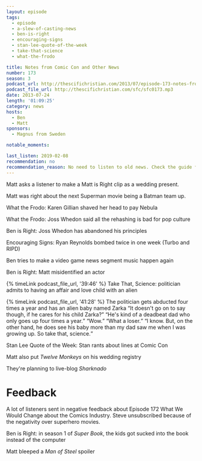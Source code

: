 ```yaml
---
layout: episode
tags:
  - episode
  - a-slew-of-casting-news
  - ben-is-right
  - encouraging-signs
  - stan-lee-quote-of-the-week
  - take-that-science
  - what-the-frodo

title: Notes from Comic Con and Other News
number: 173
season: 3
podcast_url: http://thescifichristian.com/2013/07/episode-173-notes-from-comic-con-and-other-news/
podcast_file_url: http://thescifichristian.com/sfc/sfc0173.mp3
date: 2013-07-24
length: '01:09:25'
category: news
hosts:
  - Ben
  - Matt
sponsors:
  - Magnus from Sweden

notable_moments:

last_listen: 2019-02-08
recommendation: no
recommendation_reason: No need to listen to old news. Check the guide for what's interesting in hindsight.
---
```

Matt asks a listener to make a Matt is Right clip as a wedding present.

Matt was right about the next Superman movie being a Batman team up. 

What the Frodo: Karen Gillian shaved her head to pay Nebula

What the Frodo: Joss Whedon said all the rehashing is bad for pop culture

Ben is Right: Joss Whedon has abandoned his principles

Encouraging Signs: Ryan Reynolds bombed twice in one week (Turbo and RIPD)

Ben tries to make a video game news segment music happen again

Ben is Right: Matt misidentified an actor

{% timeLink podcast_file_url, '39:46' %} Take That, Science: politician admits to having an affair and love child with an alien

<div class="quote">
  {% timeLink podcast_file_url, '41:28' %}
  <span class="quote-context is-size-6">The politician gets abducted four times a year and has an alien baby named Zarka</span>
  <q class="matt">It doesn't go on to say though, if he cares for his child Zarka?</q>
  <q class="ben">He's kind of a deadbeat dad who only goes up four times a year.</q>
  <q class="matt">Wow.</q>
  <q class="ben">What a loser.</q>
  <q class="matt">I know. But, on the other hand, he does see his baby more than my dad saw me when I was growing up. So take that, science.</q>
</div>

Stan Lee Quote of the Week: Stan rants about lines at Comic Con

Matt also put <i class="work-title">Twelve Monkeys</i> on his wedding registry

They're planning to live-blog <i class="work-title">Sharknado</i>



# Feedback 
A lot of listeners sent in negative feedback about Episode 172 What We Would Change about the Comics Industry. Steve unsubscribed because of the negativity over superhero movies.

Ben is Right: in season 1 of <i class="work-title">Super Book</i>, the kids got sucked into the book instead of the computer

Matt bleeped a <i class="work-title">Man of Steel</i> spoiler